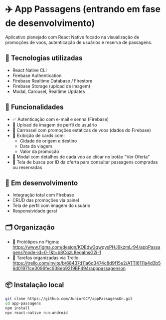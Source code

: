 # ✈️ App Passagens (entrando em fase de desenvolvimento)

Aplicativo planejado com React Native focado na visualização de promoções de voos, autenticação de usuários e reserva de passagens.

## 🚀 Tecnologias utilizadas

- React Native CLI
- Firebase Authentication
- Firebase Realtime Database / Firestore
- Firebase Storage (upload de imagem)
- Modal, Carousel, Realtime Updates

## 📱 Funcionalidades

- ✅ Autenticação com e-mail e senha (Firebase)
- 📸 Upload de imagem de perfil do usuário
- 🛫 Carrossel com promoções estáticas de voos (dados do Firebase)
- 📍 Exibição de cards com:
  - Cidade de origem e destino
  - Data da viagem
  - Valor da promoção
- 🔎 Modal com detalhes de cada voo ao clicar no botão "Ver Oferta"
- 🎫 Tela de busca por ID da oferta para consultar passagens compradas ou reservadas

## 🔧 Em desenvolvimento

- Integração total com Firebase
- CRUD das promoções via painel
- Tela de perfil com imagem do usuário
- Responsividade geral

## 🗂 Organização

- 🎨 Protótipos no Figma: https://www.figma.com/design/KOEdw3qwqvsPHJ9kzmLr94/appPassagens?node-id=0-1&t=b8CqzL8egaInsG2i-1
- 🔧 Tarefas organizadas via Trello: https://trello.com/invite/b/68437d11a6d3474c8d9f15e2/ATTI6111a4d3b56d01971ce3096fec938eb9219BF494/apppassagenson

## 📦 Instalação local

```bash
git clone https://github.com/JuniorGCY/appPassagensOn.git
cd app-passagens
npm install
npx react-native run-android

